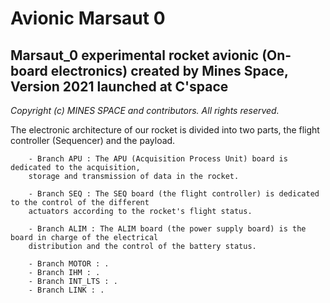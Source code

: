 <h1>Avionic Marsaut 0</h1>
        
<h2>Marsaut_0 experimental rocket avionic (On-board electronics) created by Mines Space, Version 2021 launched at C'space</h2>

*Copyright (c) MINES SPACE and contributors. All rights reserved.*

<p>The electronic architecture of our rocket is divided into two parts, the flight controller (Sequencer) and the payload. </p>
        
        - Branch APU : The APU (Acquisition Process Unit) board is dedicated to the acquisition, 
        storage and transmission of data in the rocket.

        - Branch SEQ : The SEQ board (the flight controller) is dedicated to the control of the different 
        actuators according to the rocket's flight status.

        - Branch ALIM : The ALIM board (the power supply board) is the board in charge of the electrical 
        distribution and the control of the battery status.

        - Branch MOTOR : .
        - Branch IHM : .
        - Branch INT_LTS : .
        - Branch LINK : .
